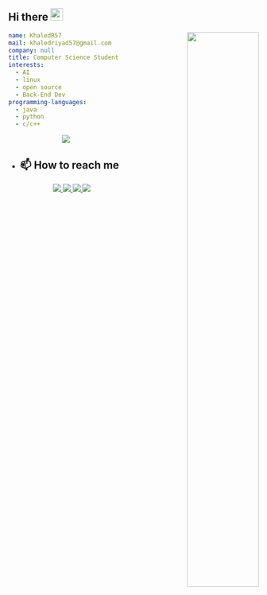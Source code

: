 ## Hi there <img src="https://media.giphy.com/media/hvRJCLFzcasrR4ia7z/giphy.gif" width="25px">


<!-- <img align="right" src="https://c.tenor.com/DBqjevyA2o4AAAAd/bongo-cat-codes.gif"  width="53.5%"/> -->

<picture align="right"  width="53.5%">
  <source media="(prefers-color-scheme: dark)" srcset="https://c.tenor.com/DBqjevyA2o4AAAAd/bongo-cat-codes.gif"   width="53.5%">
  <img  align="right"   alt="" src=""   width="53.5%">
</picture>


``` yaml
name: KhaledR57
mail: khaledriyad57@gmail.com
company: null
title: Computer Science Student
interests:
  - AI
  - linux
  - open source
  - Back-End Dev
programming-languages:
  - java
  - python
  - c/c++
```

<p align="center"> 
  <picture align="center">
    <source align="center" media="(prefers-color-scheme: dark)" srcset="https://github-readme-stats.vercel.app/api?username=KhaledR57&theme=github_dark">
    <img  align="center" src="https://github-readme-stats.vercel.app/api?username=KhaledR57" >
  </picture>
<!--     <img src = "https://github-readme-stats.vercel.app/api?username=KhaledR57&theme=github_dark"> -->
</p>
<!-- <p align="center">
<a href="https://www.buymeacoffee.com/zed0" target="_blank"><img src="https://cdn.buymeacoffee.com/buttons/default-orange.png" alt="Buy Me A Coffee" height="41" width="174"></a>
</p> -->

- ## 📫 How to reach me
  <p align="center">
  <a target="_blank" href="https://www.linkedin.com/in/khaledr57/">
    <img src="https://img.shields.io/badge/KhaledR57-linkedin-blue?style=flat&logo=linkedin">
  </a><a href="mailto:khaledriyad57@gmail.com">
    <img src="https://img.shields.io/badge/khaledriyad57-gmail-red?style=flat&logo=gmail">
  </a>
  <a href="https://www.youtube.com/channel/UC3pcIFz_1rFaSKTGnUbSmkA">
    <img src="https://img.shields.io/badge/Khaled%20Riyad-youtube-red?style=flat&logo=youtube">
  </a>
  <a href="#">
    <img src="https://img.shields.io/badge/Khaled57%234672-discord-blue?style=flat&logo=discord">
  </a>
  </p>
<!--
**KhaledR57/KhaledR57** is a ✨ _special_ ✨ repository because its `README.md` (this file) appears on your GitHub profile.

Here are some ideas to get you started:

- 🔭 I’m currently working on ...
- 🌱 I’m currently learning ...
- 👯 I’m looking to collaborate on ...
- 🤔 I’m looking for help with ...
- 💬 Ask me about ...
- 📫 How to reach me: ...
- 😄 Pronouns: ...
- ⚡ Fun fact: ...
-->
